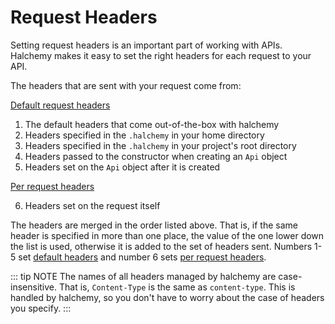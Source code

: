 # Request Headers
Setting request headers is an important part of working with APIs.  Halchemy makes it easy to set the right headers for each request to your API.

The headers that are sent with your request come from:

[Default request headers](default)
1. The default headers that come out-of-the-box with halchemy
1. Headers specified in the `.halchemy` in your home directory
1. Headers specified in the `.halchemy` in your project's root directory
1. Headers passed to the constructor when creating an `Api` object
1. Headers set on the `Api` object after it is created

[Per request headers](per_request)

6. Headers set on the request itself

The headers are merged in the order listed above.  That is, if the same header is specified in more than one place, the value of the one lower down the list is used, otherwise it is added to the set of headers sent.  Numbers 1-5 set [default headers](/guide/headers/default) and number 6 sets [per request headers](/guide/headers/per_request).

::: tip NOTE
The names of all headers managed by halchemy are case-insensitive.  That is, `Content-Type` is the same as `content-type`.  This is handled by halchemy, so you don't have to worry about the case of headers you specify.
:::

